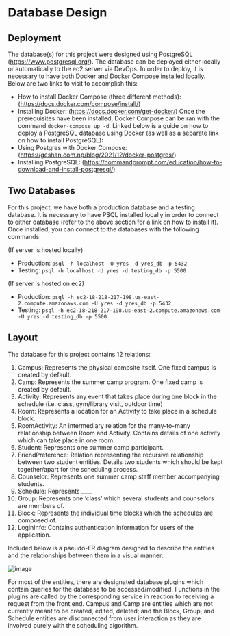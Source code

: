 # Database Design
## Deployment
The database(s) for this project were designed using PostgreSQL (https://www.postgresql.org/). The database can be deployed either locally or automatically to the ec2 server via DevOps. In order to deploy, it is necessary to have both Docker and Docker Compose installed locally. Below are two links to visit to accomplish this:
-	How to install Docker Compose (three different methods): (https://docs.docker.com/compose/install/)
-	Installing Docker: (https://docs.docker.com/get-docker/)
Once the prerequisites have been installed, Docker Compose can be ran with the command `docker-compose up -d`.
Linked below is a guide on how to deploy a PostgreSQL database using Docker (as well as a separate link on how to install PostgreSQL):
-	Using Postgres with Docker Compose: (https://geshan.com.np/blog/2021/12/docker-postgres/)
-	Installing PostgreSQL: (https://commandprompt.com/education/how-to-download-and-install-postgresql/)

## Two Databases
For this project, we have both a production database and a testing database. It is necessary to have PSQL installed locally in order to connect to either database (refer to the above section for a link on how to install it). Once installed, you can connect to the databases with the following commands:

(If server is hosted locally)
-	Production: `psql -h localhost -U yres -d yres_db -p 5432`
-	Testing: `psql -h localhost -U yres -d testing_db -p 5500`

(If server is hosted on ec2)
-	Production: `psql -h ec2-18-218-217-198.us-east-2.compute.amazonaws.com -U yres -d yres_db -p 5432`
-	Testing: `psql -h ec2-18-218-217-198.us-east-2.compute.amazonaws.com -U yres -d testing_db -p 5500`

## Layout
The database for this project contains 12 relations:
1.	Campus: Represents the physical campsite itself. One fixed campus is created by default.
2.	Camp: Represents the summer camp program. One fixed camp is created by default.
3.	Activity: Represents any event that takes place during one block in the schedule (i.e. class, gym/library visit, outdoor time)
4.	Room: Represents a location for an Activity to take place in a schedule block.
5.	RoomActivity: An intermediary relation for the many-to-many relationship between Room and Activity. Contains details of one activity which can take place in one room.
6.	Student: Represents one summer camp participant.
7.	FriendPreference: Relation representing the recursive relationship between two student entities. Details two students which should be kept together/apart for the scheduling process.
8.	Counselor: Represents one summer camp staff member accompanying students.
9.	Schedule: Represents ____
10.	Group: Represents one ‘class’ which several students and counselors are members of.
11.	Block: Represents the individual time blocks which the schedules are composed of.
12.	LoginInfo: Contains authentication information for users of the application.

Included below is a pseudo-ER diagram designed to describe the entities and the relationships between them in a visual manner:  

![image](https://github.com/csc301-2023-fall/project-48-yorkregioneducationalservices-T/blob/feature/entities_marc/deliverables/yres_scheduler/yres_scheduler_database/docs/CSC301%20Database.jpg)

For most of the entities, there are designated database plugins which contain queries for the database to be accessed/modified. Functions in the plugins are called by the corresponding service in reaction to receiving a request from the front end. Campus and Camp are entities which are not currently meant to be created, edited, deleted; and the Block, Group, and Schedule entities are disconnected from user interaction as they are involved purely with the scheduling algorithm.

